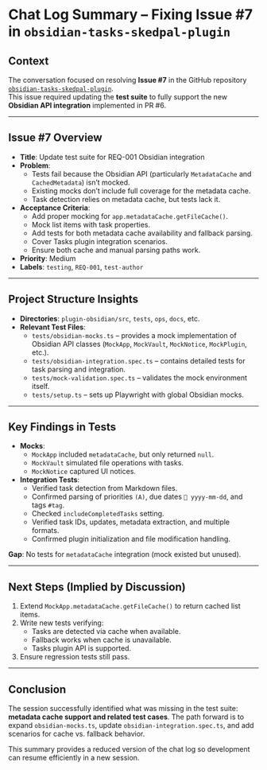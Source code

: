 # Chat Log Summary – Fixing Issue #7 in `obsidian-tasks-skedpal-plugin`

## Context
The conversation focused on resolving **Issue #7** in the GitHub repository [`obsidian-tasks-skedpal-plugin`](https://github.com/kpbarrett/obsidian-tasks-skedpal-plugin/issues/7).  
This issue required updating the **test suite** to fully support the new **Obsidian API integration** implemented in PR #6.

---

## Issue #7 Overview
- **Title**: Update test suite for REQ-001 Obsidian integration  
- **Problem**:  
  - Tests fail because the Obsidian API (particularly `MetadataCache` and `CachedMetadata`) isn’t mocked.  
  - Existing mocks don’t include full coverage for the metadata cache.  
  - Task detection relies on metadata cache, but tests lack it.  
- **Acceptance Criteria**:  
  - Add proper mocking for `app.metadataCache.getFileCache()`.  
  - Mock list items with task properties.  
  - Add tests for both metadata cache availability and fallback parsing.  
  - Cover Tasks plugin integration scenarios.  
  - Ensure both cache and manual parsing paths work.  
- **Priority**: Medium  
- **Labels**: `testing`, `REQ-001`, `test-author`  

---

## Project Structure Insights
- **Directories**: `plugin-obsidian/src`, `tests`, `ops`, `docs`, etc.  
- **Relevant Test Files**:  
  - `tests/obsidian-mocks.ts` – provides a mock implementation of Obsidian API classes (`MockApp`, `MockVault`, `MockNotice`, `MockPlugin`, etc.).  
  - `tests/obsidian-integration.spec.ts` – contains detailed tests for task parsing and integration.  
  - `tests/mock-validation.spec.ts` – validates the mock environment itself.  
  - `tests/setup.ts` – sets up Playwright with global Obsidian mocks.  

---

## Key Findings in Tests
- **Mocks**:  
  - `MockApp` included `metadataCache`, but only returned `null`.  
  - `MockVault` simulated file operations with tasks.  
  - `MockNotice` captured UI notices.  
- **Integration Tests**:  
  - Verified task detection from Markdown files.  
  - Confirmed parsing of priorities `(A)`, due dates `📅 yyyy-mm-dd`, and tags `#tag`.  
  - Checked `includeCompletedTasks` setting.  
  - Verified task IDs, updates, metadata extraction, and multiple formats.  
  - Confirmed plugin initialization and file modification handling.  

**Gap**: No tests for `metadataCache` integration (mock existed but unused).

---

## Next Steps (Implied by Discussion)
1. Extend `MockApp.metadataCache.getFileCache()` to return cached list items.  
2. Write new tests verifying:  
   - Tasks are detected via cache when available.  
   - Fallback works when cache is unavailable.  
   - Tasks plugin API is supported.  
3. Ensure regression tests still pass.  

---

## Conclusion
The session successfully identified what was missing in the test suite: **metadata cache support and related test cases**. The path forward is to expand `obsidian-mocks.ts`, update `obsidian-integration.spec.ts`, and add scenarios for cache vs. fallback behavior.  

This summary provides a reduced version of the chat log so development can resume efficiently in a new session.
